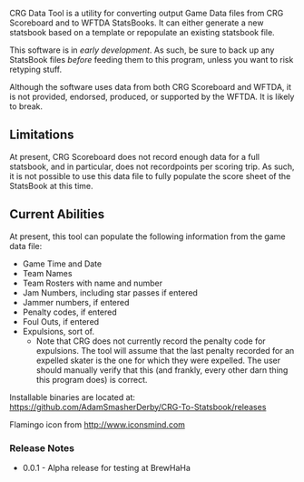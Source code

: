 CRG Data Tool is a utility for converting output Game Data files from CRG Scoreboard and to WFTDA StatsBooks.  It can either generate a new statsbook based on a template or repopulate an existing statsbook file.  

This software is in *early development*. As such, be sure to back up any StatsBook files *before* feeding them to this program, unless you want to risk retyping stuff.

Although the software uses data from both CRG Scoreboard and WFTDA, it is not provided, endorsed, produced, or supported by the WFTDA. It is likely to break.

## Limitations

At present, CRG Scoreboard does not record enough data for a full statsbook, and in particular, does not recordpoints per scoring trip.  As such, it is not possible to use this data file to fully populate the score sheet of the StatsBook at this time.  

## Current Abilities

At present, this tool can populate the following information from the game data file:

* Game Time and Date
* Team Names
* Team Rosters with name and number
* Jam Numbers, including star passes if entered
* Jammer numbers, if entered
* Penalty codes, if entered
* Foul Outs, if entered
* Expulsions, sort of.
    * Note that CRG does not currently record the penalty code for expulsions.  The tool will assume that the last penalty recorded for an expelled skater is the one for which they were expelled.  The user should manually verify that this (and frankly, every other darn thing this program does) is correct.



Installable binaries are located at:
https://github.com/AdamSmasherDerby/CRG-To-Statsbook/releases


Flamingo icon from http://www.iconsmind.com

### Release Notes

* 0.0.1 - Alpha release for testing at BrewHaHa